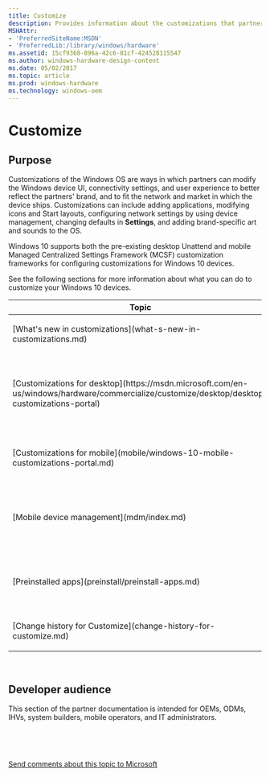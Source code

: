 ```yaml
---
title: Customize
description: Provides information about the customizations that partners can use to modify the UI and user experience to better reflect the partners' brand, and to incorporate brand elements and fit the market in which the device will ship.
MSHAttr:
- 'PreferredSiteName:MSDN'
- 'PreferredLib:/library/windows/hardware'
ms.assetid: 15cf9368-896a-42c6-81cf-424528115547
ms.author: windows-hardware-design-content
ms.date: 05/02/2017
ms.topic: article
ms.prod: windows-hardware
ms.technology: windows-oem
---
```


# Customize


## Purpose
Customizations of the Windows OS are ways in which partners can modify the Windows device UI, connectivity settings, and user experience to better reflect the partners' brand, and to fit the network and market in which the device ships. Customizations can include adding applications, modifying icons and Start layouts, configuring network settings by using device management, changing defaults in **Settings**, and adding brand-specific art and sounds to the OS.

Windows 10 supports both the pre-existing desktop Unattend and mobile Managed Centralized Settings Framework (MCSF) customization frameworks for configuring customizations for Windows 10 devices.

See the following sections for more information about what you can do to customize your Windows 10 devices.

<table>
<colgroup>
<col width="50%" />
<col width="50%" />
</colgroup>
<thead>
<tr class="header">
<th>Topic</th>
<th>Description</th>
</tr>
</thead>
<tbody>
<tr class="odd">
<td><p>[What's new in customizations](what-s-new-in-customizations.md)</p></td>
<td><p>Learn about the new customizations available in Windows 10, version 1703.</p></td>
</tr>
<tr class="odd">
<td><p>[Customizations for desktop](https://msdn.microsoft.com/en-us/windows/hardware/commercialize/customize/desktop/desktop-customizations-portal)</p></td>
<td><p>This section includes topics describing key tasks, as well as the reference for [Windows System Image Manager](https://msdn.microsoft.com/library/windows/hardware/dn922445) and [Unattended Windows Setup Reference](https://msdn.microsoft.com/en-us/windows/hardware/commercialize/customize/desktop/unattend/index) settings.</p></td>
</tr>
<tr class="even">
<td><p>[Customizations for mobile](mobile/windows-10-mobile-customizations-portal.md)</p></td>
<td><p>Learn about the customizations available to you if you are providing a controlled and specialized experience on a Windows device running Windows 10 Enterprise.</p>
</td>
<tr class="odd">
<td><p>[Mobile device management](mdm/index.md)</p></td>
<td><p>Windows 10 provides an enterprise management solution to help IT pros manage company security policies and business applications, while avoiding compromise of the users’ privacy on their personal phones. A built-in management component can communicate with the management server.</p></td>
</tr>
<tr class="even">
<td><p>[Preinstalled apps](preinstall/preinstall-apps.md)</p></td>
<td><p>If you're a Windows OEM or mobile operator partner, find out how you can create partner apps that you can package and configure to install during the initial device setup process. While the user is going through the initial setup process, the preinstalled apps are installed in the background.</p></td>
</tr>

<tr class="even">
<td><p>[Change history for Customize](change-history-for-customize.md)</p></td>
<td><p>Read about what topics have been created, updated, or deleted for Windows 10, build 1607.</p></td>
</tr>
</tbody>
</table>

 

## <a href="" id="developer-audience-heading"></a>Developer audience


This section of the partner documentation is intended for OEMs, ODMs, IHVs, system builders, mobile operators, and IT administrators.

 

 

[Send comments about this topic to Microsoft](mailto:wsddocfb@microsoft.com?subject=Documentation%20feedback%20%5Bwdknodes\wdknodes%5D:%20Customize%20%20RELEASE:%20%288/2/2016%29&body=%0A%0APRIVACY%20STATEMENT%0A%0AWe%20use%20your%20feedback%20to%20improve%20the%20documentation.%20We%20don't%20use%20your%20email%20address%20for%20any%20other%20purpose,%20and%20we'll%20remove%20your%20email%20address%20from%20our%20system%20after%20the%20issue%20that%20you're%20reporting%20is%20fixed.%20While%20we're%20working%20to%20fix%20this%20issue,%20we%20might%20send%20you%20an%20email%20message%20to%20ask%20for%20more%20info.%20Later,%20we%20might%20also%20send%20you%20an%20email%20message%20to%20let%20you%20know%20that%20we've%20addressed%20your%20feedback.%0A%0AFor%20more%20info%20about%20Microsoft's%20privacy%20policy,%20see%20http://privacy.microsoft.com/default.aspx. "Send comments about this topic to Microsoft")




